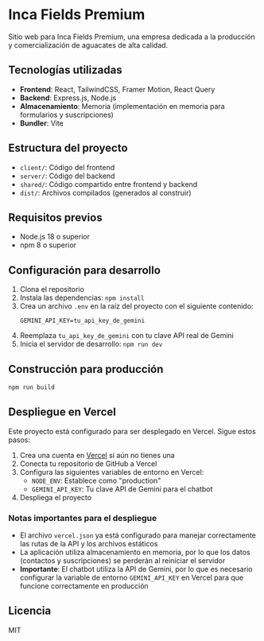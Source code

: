# Inca Fields Premium

Sitio web para Inca Fields Premium, una empresa dedicada a la producción y comercialización de aguacates de alta calidad.

## Tecnologías utilizadas

- **Frontend**: React, TailwindCSS, Framer Motion, React Query
- **Backend**: Express.js, Node.js
- **Almacenamiento**: Memoria (implementación en memoria para formularios y suscripciones)
- **Bundler**: Vite

## Estructura del proyecto

- `client/`: Código del frontend
- `server/`: Código del backend
- `shared/`: Código compartido entre frontend y backend
- `dist/`: Archivos compilados (generados al construir)

## Requisitos previos

- Node.js 18 o superior
- npm 8 o superior

## Configuración para desarrollo

1. Clona el repositorio
2. Instala las dependencias: `npm install`
3. Crea un archivo `.env` en la raíz del proyecto con el siguiente contenido:
   ```
   GEMINI_API_KEY=tu_api_key_de_gemini
   ```
4. Reemplaza `tu_api_key_de_gemini` con tu clave API real de Gemini
5. Inicia el servidor de desarrollo: `npm run dev`

## Construcción para producción

```bash
npm run build
```

## Despliegue en Vercel

Este proyecto está configurado para ser desplegado en Vercel. Sigue estos pasos:

1. Crea una cuenta en [Vercel](https://vercel.com) si aún no tienes una
2. Conecta tu repositorio de GitHub a Vercel
3. Configura las siguientes variables de entorno en Vercel:
   - `NODE_ENV`: Establece como "production"
   - `GEMINI_API_KEY`: Tu clave API de Gemini para el chatbot
4. Despliega el proyecto

### Notas importantes para el despliegue

- El archivo `vercel.json` ya está configurado para manejar correctamente las rutas de la API y los archivos estáticos
- La aplicación utiliza almacenamiento en memoria, por lo que los datos (contactos y suscripciones) se perderán al reiniciar el servidor
- **Importante**: El chatbot utiliza la API de Gemini, por lo que es necesario configurar la variable de entorno `GEMINI_API_KEY` en Vercel para que funcione correctamente en producción

## Licencia

MIT

